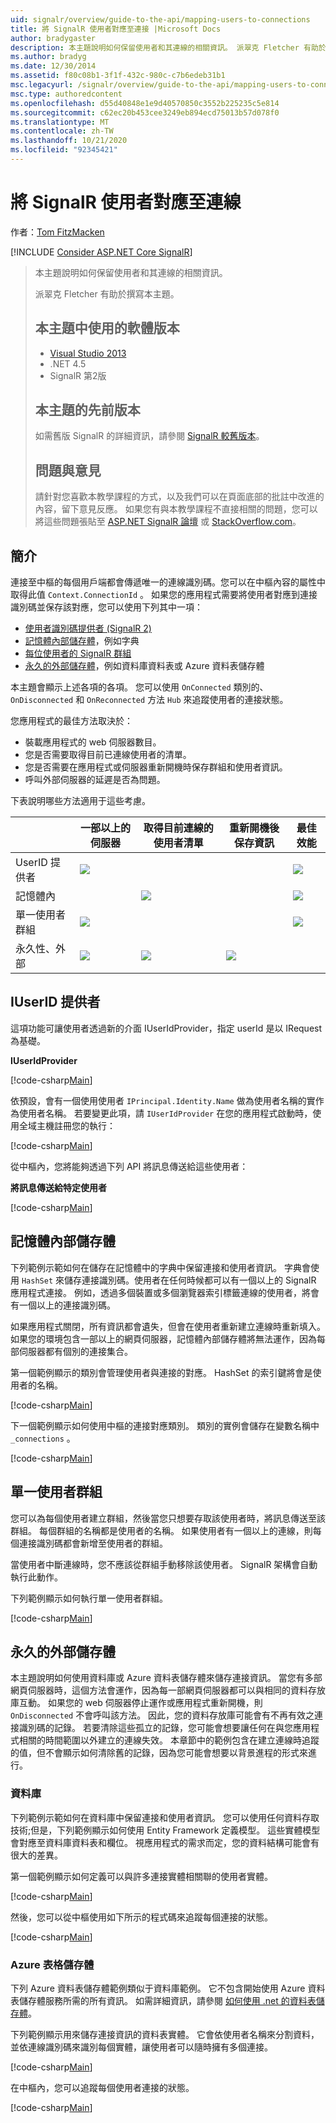 ```yaml
---
uid: signalr/overview/guide-to-the-api/mapping-users-to-connections
title: 將 SignalR 使用者對應至連接 |Microsoft Docs
author: bradygaster
description: 本主題說明如何保留使用者和其連線的相關資訊。 派翠克 Fletcher 有助於撰寫本主題。 本主題中使用的軟體版本 .。。
ms.author: bradyg
ms.date: 12/30/2014
ms.assetid: f80c08b1-3f1f-432c-980c-c7b6edeb31b1
msc.legacyurl: /signalr/overview/guide-to-the-api/mapping-users-to-connections
msc.type: authoredcontent
ms.openlocfilehash: d55d40848e1e9d40570850c3552b225235c5e814
ms.sourcegitcommit: c62ec20b453cee3249eb894ecd75013b57d078f0
ms.translationtype: MT
ms.contentlocale: zh-TW
ms.lasthandoff: 10/21/2020
ms.locfileid: "92345421"
---
```

# <a name="mapping-signalr-users-to-connections"></a>將 SignalR 使用者對應至連線

 作者：[Tom FitzMacken](https://github.com/tfitzmac)

[!INCLUDE [Consider ASP.NET Core SignalR](~/includes/signalr/signalr-version-disambiguation.md)]

> 本主題說明如何保留使用者和其連線的相關資訊。
>
> 派翠克 Fletcher 有助於撰寫本主題。
>
> ## <a name="software-versions-used-in-this-topic"></a>本主題中使用的軟體版本
>
>
> - [Visual Studio 2013](https://my.visualstudio.com/Downloads?q=visual%20studio%202013)
> - .NET 4.5
> - SignalR 第2版
>
>
>
> ## <a name="previous-versions-of-this-topic"></a>本主題的先前版本
>
> 如需舊版 SignalR 的詳細資訊，請參閱 [SignalR 較舊版本](../older-versions/index.md)。
>
> ## <a name="questions-and-comments"></a>問題與意見
>
> 請針對您喜歡本教學課程的方式，以及我們可以在頁面底部的批註中改進的內容，留下意見反應。 如果您有與本教學課程不直接相關的問題，您可以將這些問題張貼至 [ASP.NET SignalR 論壇](https://forums.asp.net/1254.aspx/1?ASP+NET+SignalR) 或 [StackOverflow.com](http://stackoverflow.com/)。

## <a name="introduction"></a>簡介

連接至中樞的每個用戶端都會傳遞唯一的連線識別碼。您可以在中樞內容的屬性中取得此值 `Context.ConnectionId` 。 如果您的應用程式需要將使用者對應到連接識別碼並保存該對應，您可以使用下列其中一項：

- [使用者識別碼提供者 (SignalR 2) ](#IUserIdProvider)
- [記憶體內部儲存體](#inmemory)，例如字典
- [每位使用者的 SignalR 群組](#groups)
- [永久的外部儲存體](#database)，例如資料庫資料表或 Azure 資料表儲存體

本主題會顯示上述各項的各項。 您可以使用 `OnConnected` 類別的、 `OnDisconnected` 和 `OnReconnected` 方法 `Hub` 來追蹤使用者的連接狀態。

您應用程式的最佳方法取決於：

- 裝載應用程式的 web 伺服器數目。
- 您是否需要取得目前已連線使用者的清單。
- 您是否需要在應用程式或伺服器重新開機時保存群組和使用者資訊。
- 呼叫外部伺服器的延遲是否為問題。

下表說明哪些方法適用于這些考慮。

|  | 一部以上的伺服器 | 取得目前連線的使用者清單 | 重新開機後保存資訊 | 最佳效能 |
| --- | --- | --- | --- | --- |
| UserID 提供者 | ![](mapping-users-to-connections/_static/image1.png) |  |  | ![](mapping-users-to-connections/_static/image2.png) |
| 記憶體內 |  | ![](mapping-users-to-connections/_static/image3.png) |  | ![](mapping-users-to-connections/_static/image4.png) |
| 單一使用者群組 | ![](mapping-users-to-connections/_static/image5.png) |  |  | ![](mapping-users-to-connections/_static/image6.png) |
| 永久性、外部 | ![](mapping-users-to-connections/_static/image7.png) | ![](mapping-users-to-connections/_static/image8.png) | ![](mapping-users-to-connections/_static/image9.png) |  |

<a id="IUserIdProvider"></a>

## <a name="iuserid-provider"></a>IUserID 提供者

這項功能可讓使用者透過新的介面 IUserIdProvider，指定 userId 是以 IRequest 為基礎。

**IUserIdProvider**

[!code-csharp[Main](mapping-users-to-connections/samples/sample1.cs)]

依預設，會有一個使用使用者 `IPrincipal.Identity.Name` 做為使用者名稱的實作為使用者名稱。 若要變更此項，請 `IUserIdProvider` 在您的應用程式啟動時，使用全域主機註冊您的執行：

[!code-csharp[Main](mapping-users-to-connections/samples/sample2.cs)]

從中樞內，您將能夠透過下列 API 將訊息傳送給這些使用者：

**將訊息傳送給特定使用者**

[!code-csharp[Main](mapping-users-to-connections/samples/sample3.cs?highlight=5)]

<a id="inmemory"></a>

## <a name="in-memory-storage"></a>記憶體內部儲存體

下列範例示範如何在儲存在記憶體中的字典中保留連接和使用者資訊。 字典會使用 `HashSet` 來儲存連接識別碼。使用者在任何時候都可以有一個以上的 SignalR 應用程式連接。 例如，透過多個裝置或多個瀏覽器索引標籤連線的使用者，將會有一個以上的連接識別碼。

如果應用程式關閉，所有資訊都會遺失，但會在使用者重新建立連線時重新填入。 如果您的環境包含一部以上的網頁伺服器，記憶體內部儲存體將無法運作，因為每部伺服器都有個別的連接集合。

第一個範例顯示的類別會管理使用者與連接的對應。 HashSet 的索引鍵將會是使用者的名稱。

[!code-csharp[Main](mapping-users-to-connections/samples/sample4.cs)]

下一個範例顯示如何使用中樞的連接對應類別。 類別的實例會儲存在變數名稱中 `_connections` 。

[!code-csharp[Main](mapping-users-to-connections/samples/sample5.cs)]

<a id="groups"></a>

## <a name="single-user-groups"></a>單一使用者群組

您可以為每個使用者建立群組，然後當您只想要存取該使用者時，將訊息傳送至該群組。 每個群組的名稱都是使用者的名稱。 如果使用者有一個以上的連線，則每個連接識別碼都會新增至使用者的群組。

當使用者中斷連線時，您不應該從群組手動移除該使用者。 SignalR 架構會自動執行此動作。

下列範例顯示如何執行單一使用者群組。

[!code-csharp[Main](mapping-users-to-connections/samples/sample6.cs)]

<a id="database"></a>

## <a name="permanent-external-storage"></a>永久的外部儲存體

本主題說明如何使用資料庫或 Azure 資料表儲存體來儲存連接資訊。 當您有多部網頁伺服器時，這個方法會運作，因為每一部網頁伺服器都可以與相同的資料存放庫互動。 如果您的 web 伺服器停止運作或應用程式重新開機，則 `OnDisconnected` 不會呼叫該方法。 因此，您的資料存放庫可能會有不再有效之連接識別碼的記錄。 若要清除這些孤立的記錄，您可能會想要讓任何在與您應用程式相關的時間範圍以外建立的連線失效。 本章節中的範例包含在建立連線時追蹤的值，但不會顯示如何清除舊的記錄，因為您可能會想要以背景進程的形式來進行。

### <a name="database"></a>資料庫

下列範例示範如何在資料庫中保留連接和使用者資訊。 您可以使用任何資料存取技術;但是，下列範例顯示如何使用 Entity Framework 定義模型。 這些實體模型會對應至資料庫資料表和欄位。 視應用程式的需求而定，您的資料結構可能會有很大的差異。

第一個範例顯示如何定義可以與許多連接實體相關聯的使用者實體。

[!code-csharp[Main](mapping-users-to-connections/samples/sample7.cs)]

然後，您可以從中樞使用如下所示的程式碼來追蹤每個連接的狀態。

[!code-csharp[Main](mapping-users-to-connections/samples/sample8.cs)]

<a id="azure"></a>
### <a name="azure-table-storage"></a>Azure 表格儲存體

下列 Azure 資料表儲存體範例類似于資料庫範例。 它不包含開始使用 Azure 資料表儲存體服務所需的所有資訊。 如需詳細資訊，請參閱 [如何使用 .net 的資料表儲存體](https://azure.microsoft.com/documentation/articles/storage-dotnet-how-to-use-tables/)。

下列範例顯示用來儲存連接資訊的資料表實體。 它會依使用者名稱來分割資料，並依連線識別碼來識別每個實體，讓使用者可以隨時擁有多個連接。

[!code-csharp[Main](mapping-users-to-connections/samples/sample9.cs)]

在中樞內，您可以追蹤每個使用者連接的狀態。

[!code-csharp[Main](mapping-users-to-connections/samples/sample10.cs)]
